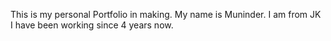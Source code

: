 This is my personal Portfolio in making.
My name is Muninder.
I am from JK
I have been working since 4 years now.